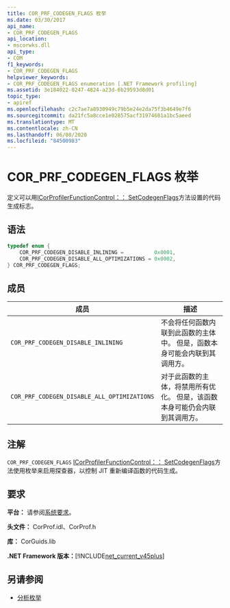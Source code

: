 ```yaml
---
title: COR_PRF_CODEGEN_FLAGS 枚举
ms.date: 03/30/2017
api_name:
- COR_PRF_CODEGEN_FLAGS
api_location:
- mscorwks.dll
api_type:
- COM
f1_keywords:
- COR_PRF_CODEGEN_FLAGS
helpviewer_keywords:
- COR_PRF_CODEGEN_FLAGS enumeration [.NET Framework profiling]
ms.assetid: 3e184022-0247-4824-a23d-6b29593d8d01
topic_type:
- apiref
ms.openlocfilehash: c2c7ae7a8930949c79b5e24e2da75f3b4649e7f6
ms.sourcegitcommit: da21fc5a8cce1e028575acf31974681a1bc5aeed
ms.translationtype: MT
ms.contentlocale: zh-CN
ms.lasthandoff: 06/08/2020
ms.locfileid: "84500983"
---
```

# <a name="cor_prf_codegen_flags-enumeration"></a>COR_PRF_CODEGEN_FLAGS 枚举
定义可以用[ICorProfilerFunctionControl：： SetCodegenFlags](icorprofilerfunctioncontrol-setcodegenflags-method.md)方法设置的代码生成标志。  
  
## <a name="syntax"></a>语法  
  
```cpp  
typedef enum {  
    COR_PRF_CODEGEN_DISABLE_INLINING =          0x0001,  
    COR_PRF_CODEGEN_DISABLE_ALL_OPTIMIZATIONS = 0x0002,  
} COR_PRF_CODEGEN_FLAGS;  
```  
  
## <a name="members"></a>成员  
  
|成员|描述|  
|------------|-----------------|  
|`COR_PRF_CODEGEN_DISABLE_INLINING`|不会将任何函数内联到此函数的主体中。 但是，函数本身可能会内联到其调用方。|  
|`COR_PRF_CODEGEN_DISABLE_ALL_OPTIMIZATIONS`|对于此函数的主体，将禁用所有优化。 但是，该函数本身可能仍会内联到其调用方。|  
  
## <a name="remarks"></a>注解  
 `COR_PRF_CODEGEN_FLAGS` [ICorProfilerFunctionControl：： SetCodegenFlags](icorprofilerfunctioncontrol-setcodegenflags-method.md)方法使用枚举来启用探查器，以控制 JIT 重新编译函数的代码生成。  
  
## <a name="requirements"></a>要求  
 **平台：** 请参阅[系统要求](../../get-started/system-requirements.md)。  
  
 **头文件：** CorProf.idl、CorProf.h  
  
 **库：** CorGuids.lib  
  
 **.NET Framework 版本：**[!INCLUDE[net_current_v45plus](../../../../includes/net-current-v45plus-md.md)]  
  
## <a name="see-also"></a>另请参阅

- [分析枚举](profiling-enumerations.md)

